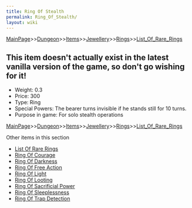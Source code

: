 ```yaml
---
title: Ring Of Stealth
permalink: Ring_Of_Stealth/
layout: wiki
---
```


[MainPage](/keeperrl_wiki/ "wikilink")>>[Dungeon](/keeperrl_wiki/Dungeon "wikilink")>>[Items](/keeperrl_wiki/Items "wikilink")>>[Jewellery](/keeperrl_wiki/Jewellery "wikilink")>>[Rings](/keeperrl_wiki/Rings "wikilink")>>[List_Of_Rare_Rings](/keeperrl_wiki/List_Of_Rare_Rings "wikilink")

This item doesn't actually exist in the latest vanilla version of the game, so don't go wishing for it!
-------------------------------------------------------------------------------------------------------

- Weight: 0.3
- Price: 300
- Type: Ring
- Special Powers: The bearer turns invisible if he stands still for 10 turns.
- Purpose in game: For solo stealth operations

[MainPage](/keeperrl_wiki/ "wikilink")>>[Dungeon](/keeperrl_wiki/Dungeon "wikilink")>>[Items](/keeperrl_wiki/Items "wikilink")>>[Jewellery](/keeperrl_wiki/Jewellery "wikilink")>>[Rings](/keeperrl_wiki/Rings "wikilink")>>[List_Of_Rare_Rings](/keeperrl_wiki/List_Of_Rare_Rings "wikilink")

Other items in this section
-    [List Of Rare Rings](/keeperrl_wiki/List_Of_Rare_Rings "wikilink")
-    [Ring Of Courage](/keeperrl_wiki/Ring_Of_Courage "wikilink")
-    [Ring Of Darkness](/keeperrl_wiki/Ring_Of_Darkness "wikilink")
-    [Ring Of Free Action](/keeperrl_wiki/Ring_Of_Free_Action "wikilink")
-    [Ring Of Light](/keeperrl_wiki/Ring_Of_Light "wikilink")
-    [Ring Of Looting](/keeperrl_wiki/Ring_Of_Looting "wikilink")
-    [Ring Of Sacrificial Power](/keeperrl_wiki/Ring_Of_Sacrificial_Power "wikilink")
-    [Ring Of Sleeplessness](/keeperrl_wiki/Ring_Of_Sleeplessness "wikilink")
-    [Ring Of Trap Detection](/keeperrl_wiki/Ring_Of_Trap_Detection "wikilink")

